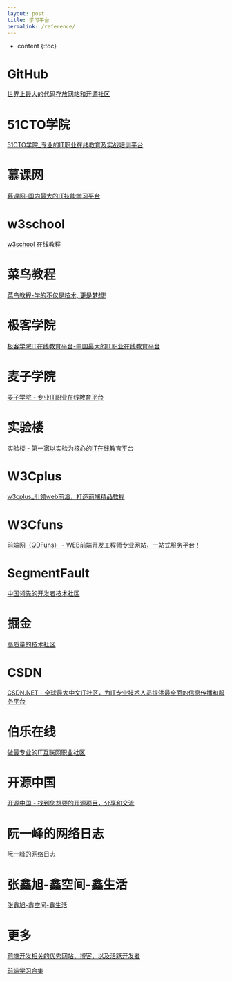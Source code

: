 ```yaml
---
layout: post
title: 学习平台
permalink: /reference/
---
```


* content
{:toc}




GitHub
=====================
[世界上最大的代码存放网站和开源社区](https://github.com/)


51CTO学院
=====================
[51CTO学院_专业的IT职业在线教育及实战培训平台](http://edu.51cto.com/?www)


慕课网
=====================
[慕课网-国内最大的IT技能学习平台](http://www.imooc.com/)


w3school
=====================
[w3school 在线教程](http://www.w3school.com.cn/index.html)



菜鸟教程
=====================
[菜鸟教程-学的不仅是技术, 更是梦想!](http://www.runoob.com/)



极客学院
=====================
[极客学院IT在线教育平台-中国最大的IT职业在线教育平台](http://www.jikexueyuan.com/)




麦子学院
=====================
[麦子学院 - 专业IT职业在线教育平台](http://www.maiziedu.com/)




实验楼
=====================
[实验楼 - 第一家以实验为核心的IT在线教育平台](https://www.shiyanlou.com/)


W3Cplus
=====================
[w3cplus_引领web前沿，打造前端精品教程](http://www.w3cplus.com/)


W3Cfuns
=====================
[前端网（QDFuns） - WEB前端开发工程师专业网站，一站式服务平台！](http://www.w3cfuns.com/)


SegmentFault
=====================
[中国领先的开发者技术社区](https://segmentfault.com/)


掘金
=====================
[高质量的技术社区](https://gold.xitu.io/)


CSDN
=====================
[CSDN.NET - 全球最大中文IT社区，为IT专业技术人员提供最全面的信息传播和服务平台](http://www.csdn.net/)


伯乐在线
=====================
[做最专业的IT互联网职业社区](http://www.jobbole.com/)


开源中国
=====================
[开源中国 - 找到您想要的开源项目，分享和交流](http://www.oschina.net/)



阮一峰的网络日志
=====================
[阮一峰的网络日志](http://www.ruanyifeng.com/blog/)



张鑫旭-鑫空间-鑫生活
=====================
[张鑫旭-鑫空间-鑫生活](http://www.zhangxinxu.com/wordpress/)


更多
=====================
[前端开发相关的优秀网站、博客、以及活跃开发者](https://github.com/foru17/front-end-collect)

[前端学习合集](https://github.com/helloqingfeng/Awsome-Front-End-learning-resource/tree/master/04-Front-end-tutorial-master)